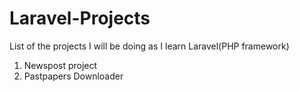 # Laravel-Projects
List of the projects I will be doing as I learn Laravel(PHP framework)

1. Newspost project
2. Pastpapers Downloader

